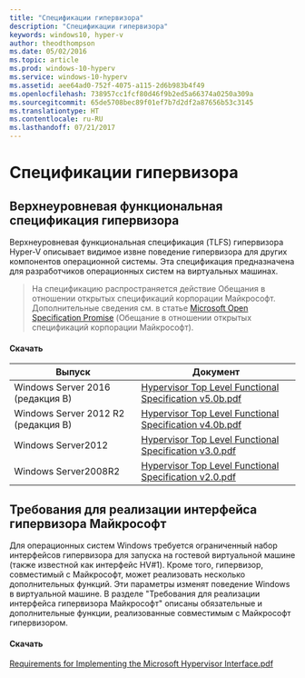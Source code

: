 ```yaml
---
title: "Спецификации гипервизора"
description: "Спецификации гипервизора"
keywords: windows10, hyper-v
author: theodthompson
ms.date: 05/02/2016
ms.topic: article
ms.prod: windows-10-hyperv
ms.service: windows-10-hyperv
ms.assetid: aee64ad0-752f-4075-a115-2d6b983b4f49
ms.openlocfilehash: 738957cc1fcf80d46f9b2ed5a66374a0250a309a
ms.sourcegitcommit: 65de5708bec89f01ef7b7d2df2a87656b53c3145
ms.translationtype: HT
ms.contentlocale: ru-RU
ms.lasthandoff: 07/21/2017
---
```

# Спецификации гипервизора

## Верхнеуровневая функциональная спецификация гипервизора

Верхнеуровневая функциональная спецификация (TLFS) гипервизора Hyper-V описывает видимое извне поведение гипервизора для других компонентов операционной системы. Эта спецификация предназначена для разработчиков операционных систем на виртуальных машинах.
  
> На спецификацию распространяется действие Обещания в отношении открытых спецификаций корпорации Майкрософт.  Дополнительные сведения см. в статье [Microsoft Open Specification Promise](https://msdn.microsoft.com/en-us/openspecifications) (Обещание в отношении открытых спецификаций корпорации Майкрософт).  

#### Скачать
Выпуск | Документ
--- | ---
Windows Server 2016 (редакция B) | [Hypervisor Top Level Functional Specification v5.0b.pdf](https://github.com/Microsoft/Virtualization-Documentation/raw/master/tlfs/Hypervisor%20Top%20Level%20Functional%20Specification%20v5.0b.pdf)
Windows Server 2012 R2 (редакция B) | [Hypervisor Top Level Functional Specification v4.0b.pdf](https://github.com/Microsoft/Virtualization-Documentation/raw/master/tlfs/Hypervisor%20Top%20Level%20Functional%20Specification%20v4.0b.pdf)
Windows Server2012 | [Hypervisor Top Level Functional Specification v3.0.pdf](https://github.com/Microsoft/Virtualization-Documentation/raw/master/tlfs/Hypervisor%20Top%20Level%20Functional%20Specification%20v3.0.pdf)
Windows Server2008R2 | [Hypervisor Top Level Functional Specification v2.0.pdf](https://github.com/Microsoft/Virtualization-Documentation/raw/master/tlfs/Hypervisor%20Top%20Level%20Functional%20Specification%20v2.0.pdf)

## Требования для реализации интерфейса гипервизора Майкрософт

Для операционных систем Windows требуется ограниченный набор интерфейсов гипервизора для запуска на гостевой виртуальной машине (также известной как интерфейс HV#1). Кроме того, гипервизор, совместимый с Майкрософт, может реализовать несколько дополнительных функций. Эти параметры изменят поведение Windows в виртуальной машине. В разделе "Требования для реализации интерфейса гипервизора Майкрософт" описаны обязательные и дополнительные функции, реализованные совместимым с Майкрософт гипервизором.

#### Скачать

[Requirements for Implementing the Microsoft Hypervisor Interface.pdf](https://github.com/Microsoft/Virtualization-Documentation/raw/master/tlfs/Requirements%20for%20Implementing%20the%20Microsoft%20Hypervisor%20Interface.pdf)